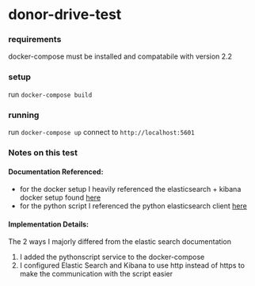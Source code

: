 # donor-drive-test

### requirements
docker-compose must be installed and compatabile with version 2.2 

### setup
run `docker-compose build`

### running
run `docker-compose up`
connect to `http://localhost:5601`

### Notes on this test

#### Documentation Referenced:
* for the docker setup I heavily referenced the elasticsearch + kibana docker setup found [here](https://www.elastic.co/guide/en/elasticsearch/reference/current/docker.html)
* for the python script I referenced the python elasticsearch client [here](https://elasticsearch-py.readthedocs.io/en/v8.3.1/)

#### Implementation Details:
The 2 ways I majorly differed from the elastic search documentation
1. I added the pythonscript service to the docker-compose
1. I configured Elastic Search and Kibana to use http instead of https to make the communication with the script easier
